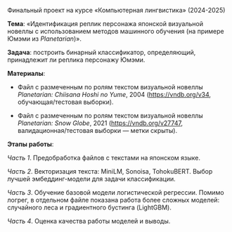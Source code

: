 Финальный проект на курсе «Компьютерная лингвистика» (2024-2025)

**Тема**: «Идентификация реплик персонажа японской визуальной новеллы с использованием методов машинного обучения (на примере Юмэми из *Planetarian*)».

**Задача**: построить бинарный классификатор, определяющий, принадлежит ли реплика персонажу Юмэми.  

**Материалы**: 

- Файл с размеченным по ролям текстом визуальной новеллы *Planetarian: Chiisana Hoshi no Yume*, 2004 (https://vndb.org/v34, обучающая/тестовая выборки).

- Файл с размеченным по ролям текстом визуальной новеллы *Planetarian: Snow Globe*, 2021 (https://vndb.org/v27747, валидационная/тестовая выборки — метки скрыты).

**Этапы работы**:

*Часть 1*. Предобработка файлов с текстами на японском языке.

*Часть 2*. Векторизация текста: MiniLM, Sonoisa, TohokuBERT. Выбор лучшей эмбеддинг-модели для задачи классификации.

*Часть 3*. Обучение базовой модели логистической регрессии. Помимо логрег, в отдельном файле показана работа более сложных моделей: случайного леса и градиентного бустинга (LightGBM).

*Часть 4*. Оценка качества работы моделей и выводы.
